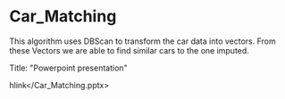 # Car_Matching

This algorithm uses DBScan to transform the car data into vectors.  From these Vectors we are able to find similar cars to the one imputed.  

Title: "Powerpoint presentation"

hlink</Car_Matching.pptx>




